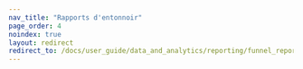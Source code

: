 ```yaml
---
nav_title: "Rapports d'entonnoir"
page_order: 4
noindex: true
layout: redirect
redirect_to: /docs/user_guide/data_and_analytics/reporting/funnel_reports/
---
```


